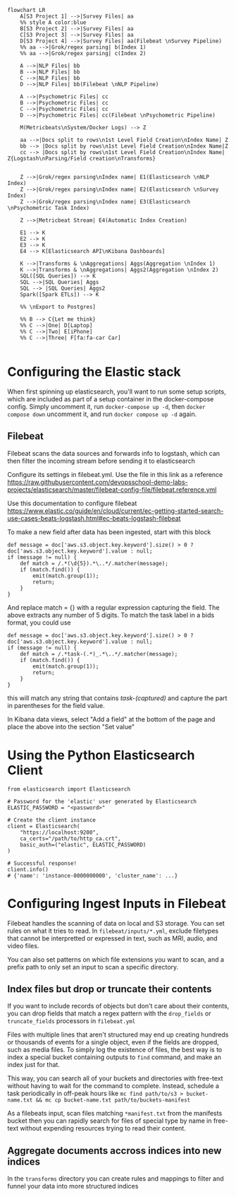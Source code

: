 ```mermaid
flowchart LR
    A[S3 Project 1] -->|Survey Files| aa
    %% style A color:blue
    B[S3 Project 2] -->|Survey Files| aa
    C[S3 Project 3] -->|Survey Files| aa
    D[S3 Project 4] -->|Survey Files| aa(Filebeat \nSurvey Pipeline)
    %% aa -->|Grok/regex parsing| b(Index 1)
    %% aa -->|Grok/regex parsing| c(Index 2)

    A -->|NLP Files| bb
    B -->|NLP Files| bb
    C -->|NLP Files| bb
    D -->|NLP Files| bb(Filebeat \nNLP Pipeline)

    A -->|Psychometric Files| cc
    B -->|Psychometric Files| cc
    C -->|Psychometric Files| cc
    D -->|Psychometric Files| cc(Filebeat \nPsychometric Pipeline)

    M(Metricbeats\nSystem/Docker Logs) --> Z

    aa -->|Docs split to rows\n1st Level Field Creation\nIndex Name| Z
    bb --> |Docs split by rows\n1st Level Field Creation\nIndex Name|Z
    cc --> |Docs split by rows\n1st Level Field Creation\nIndex Name| Z{Logstash\nParsing/Field creation\nTransforms}


    Z -->|Grok/regex parsing\nIndex name| E1(Elasticsearch \nNLP Index)
    Z -->|Grok/regex parsing\nIndex name| E2(Elasticsearch \nSurvey Index)
    Z -->|Grok/regex parsing\nIndex name| E3(Elasticsearch \nPsychometric Task Index)

    Z -->|Metricbeat Stream| E4(Automatic Index Creation)

    E1 --> K
    E2 --> K
    E3 --> K
    E4 --> K[Elasticsearch API\nKibana Dashboards]

    K -->|Transforms & \nAggregations| Aggs(Aggregation \nIndex 1)
    K -->|Transforms & \nAggregations| Aggs2(Aggregation \nIndex 2)
    SQL([SQL Queries]) --> K
    SQL -->|SQL Queries| Aggs
    SQL --> |SQL Queries| Aggs2
    Spark([Spark ETLs]) --> K

    %% \nExport to Postgres]
    
    %% B --> C{Let me think}
    %% C -->|One| D[Laptop]
    %% C -->|Two| E[iPhone]
    %% C -->|Three| F[fa:fa-car Car]
  
```





# Configuring the Elastic stack

When first spinning up elasticsearch, you'll want to run some setup scripts, which are included as part of a setup container in the docker-compose config. Simply uncomment it, run `docker-compose up -d`, then `docker compose down` uncomment it, and run `docker compose up -d` again.




## Filebeat

Filebeat scans the data sources and forwards info to logstash, which can then filter the incoming stream before sending it to elasticsearch

Configure its settings in filebeat.yml. Use the file in this link as a reference https://raw.githubusercontent.com/devopsschool-demo-labs-projects/elasticsearch/master/filebeat-config-file/filebeat.reference.yml 

Use this documentation to configure filebeat
https://www.elastic.co/guide/en/cloud/current/ec-getting-started-search-use-cases-beats-logstash.html#ec-beats-logstash-filebeat


To make a new field after data has been ingested, start with this block

```
def message = doc['aws.s3.object.key.keyword'].size() > 0 ? doc['aws.s3.object.key.keyword'].value : null;
if (message != null) {
    def match = /.*(\d{5}).*\..*/.matcher(message);
    if (match.find()) {
        emit(match.group(1));
        return;
    }
}
```

And replace match = {} with a regular expression capturing the field. The above extracts any number of 5 digits. To match the task label in a bids format, you could use

```
def message = doc['aws.s3.object.key.keyword'].size() > 0 ? doc['aws.s3.object.key.keyword'].value : null;
if (message != null) {
    def match = /.*task-(.*)_.*\..*/.matcher(message);
    if (match.find()) {
        emit(match.group(1));
        return;
    }
}
```

this will match any string that contains _task-(captured)_ and capture the part in parentheses for the field value.

In Kibana data views, select "Add a field" at the bottom of the page and place the above into the section "Set value"

# Using the Python Elasticsearch Client

```
from elasticsearch import Elasticsearch

# Password for the 'elastic' user generated by Elasticsearch
ELASTIC_PASSWORD = "<password>"

# Create the client instance
client = Elasticsearch(
    "https://localhost:9200",
    ca_certs="/path/to/http_ca.crt",
    basic_auth=("elastic", ELASTIC_PASSWORD)
)

# Successful response!
client.info()
# {'name': 'instance-0000000000', 'cluster_name': ...}
```

# Configuring Ingest Inputs in Filebeat

Filebeat handles the scanning of data on local and S3 storage. You can set rules on what it tries to read. In `filebeat/inputs/*.yml`, exclude filetypes that cannot be interpretted or expressed in text, such as MRI, audio, and video files. 

You can also set patterns on which file extensions you want to scan, and a prefix path to only set an input to scan a specific directory.

## Index files but drop or truncate their contents

If you want to include records of objects but don't care about their contents, you can drop fields that match a regex pattern with the `drop_fields` or `truncate_fields` processors in `filebeat.yml`

Files with multiple lines that aren't structured may end up creating hundreds or thousands of events for a single object, even if the fields are dropped, such as media files. To simply log the existence of files, the best way is to index a special bucket containing outputs to `find` command, and make an index just for that.

This way, you can search all of your buckets and directories with free-text without having to wait for the command to complete. Instead, schedule a task periodically in off-peak hours like `mc find path/to/s3 > bucket-name.txt && mc cp bucket-name.txt path/to/buckets-manifest`

As a filebeats input, scan files matching `*manifest.txt` from the manifests bucket then you can rapidly search for files of special type by name in free-text without expending resources trying to read their content.


## Aggregate documents accross indices into new indices
In the `transforms` directory you can create rules and mappings to filter and funnel your data into more structured indices
